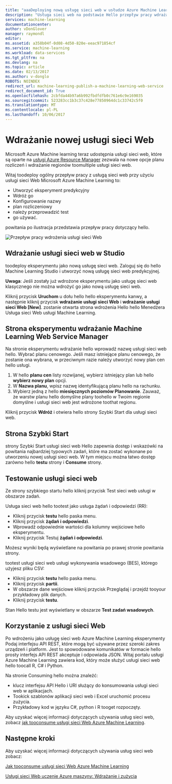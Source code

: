 ```yaml
---
title: "aaaDeploying nową usługę sieci web w usłudze Azure Machine Learning | Dokumentacja firmy Microsoft"
description: "Usługa sieci web na podstawie Hello przepływ pracy wdrażania ARM"
services: machine-learning
documentationcenter: 
author: vDonGlover
manager: raymondl
editor: 
ms.assetid: a358b04f-0d08-4d50-820e-eeac971854cf
ms.service: machine-learning
ms.workload: data-services
ms.tgt_pltfrm: na
ms.devlang: na
ms.topic: article
ms.date: 02/13/2017
ms.author: v-donglo
ROBOTS: NOINDEX
redirect_url: machine-learning-publish-a-machine-learning-web-service
redirect_document_id: True
ms.openlocfilehash: 2cbfda44b97a6b992fbdfdfb0c761e6c9e169035
ms.sourcegitcommit: 523283cc1b3c37c428e77850964dc1c33742c5f0
ms.translationtype: MT
ms.contentlocale: pl-PL
ms.lasthandoff: 10/06/2017
---
```

# <a name="deploy-a-new-web-service"></a>Wdrażanie nowej usługi sieci Web
Microsoft Azure Machine learning teraz udostępnia usługi sieci web, które są oparte na [usługi Azure Resource Manager](../azure-resource-manager/resource-group-overview.md) zezwala na nowe opcje planu rozliczeń i wdrażanie regionów toomultiple usługi sieci web.

Witaj toodeploy ogólny przepływ pracy z usługą sieci web przy użyciu usługi sieci Web Microsoft Azure Machine Learning to:

* Utworzyć eksperyment predykcyjny
* Wdróż go
* Konfigurowanie nazwy
* plan rozliczeniowy
* należy przeprowadzić test
* go używać.

powitania po ilustracja przedstawia przepływ pracy dotyczący hello.

![Przepływ pracy wdrożenia usługi sieci Web][1]

## <a name="deploy-web-service-from-studio"></a>Wdrażanie usługi sieci web w Studio
toodeploy eksperymentu jako nową usługę sieci web. Zaloguj się do hello Machine Learning Studio i utworzyć nową usługę sieci web predykcyjnej. 

**Uwaga**: Jeśli zostały już wdrożone eksperymentu jako usługę sieci web klasycznego nie można wdrożyć go jako nową usługę sieci web.

Kliknij przycisk **Uruchom** u dołu hello hello eksperymentu kanwy, a następnie kliknij przycisk **wdrażanie usługi sieci Web** i **wdrażanie usługi sieci Web [New]**. zostanie otwarta strona wdrożenia Hello hello Menedżera Usługa sieci Web usługi Machine Learning.

## <a name="machine-learning-web-service-manager-deploy-experiment-page"></a>Strona eksperymentu wdrażanie Machine Learning Web Service Manager
Na stronie eksperymentu wdrażanie hello wprowadź nazwę usługi sieci web hello.
Wybrać planu cenowego. Jeśli masz istniejące planu cenowego, że zostanie ona wybrana, w przeciwnym razie należy utworzyć nowy plan cen hello usługi. 

1. W hello **planu cen** listy rozwijanej, wybierz istniejący plan lub hello **wybierz nowy plan** opcji.
2. W **Nazwa planu**, wpisz nazwę identyfikującą planu hello na rachunku.
3. Wybierz jedną z hello **miesięcznych poziomów Planowanie**. Zauważ, że warstw planu hello domyślne plany toohello w Twoim regionie domyślne i usługi sieci web jest wdrożone toothat regionu.

Kliknij przycisk **Wdróż** i otwiera hello strony Szybki Start dla usługi sieci web.

## <a name="quickstart-page"></a>Strona Szybki Start
strony Szybki Start usługi sieci web Hello zapewnia dostęp i wskazówki na powitania najbardziej typowych zadań, które ma zostać wykonane po utworzeniu nowej usługi sieci web. W tym miejscu można łatwo dostęp zarówno hello **testu** strony i **Consume** strony.

## <a name="testing-your-web-service"></a>Testowanie usługi sieci web
Ze strony szybkiego startu hello kliknij przycisk Test sieci web usługi w obszarze zadań.   

Usługa sieci web hello tootest jako usługa żądań i odpowiedzi (RR):

* Kliknij przycisk **testu** hello paska menu.
* Kliknij przycisk **żądań i odpowiedzi**.
* Wprowadź odpowiednie wartości dla kolumny wejściowe hello eksperymentu.
* Kliknij przycisk Testuj **żądań i odpowiedzi**.

Możesz wyniki będą wyświetlane na powitania po prawej stronie powitania strony.

tootest usługi sieci web usługi wykonywania wsadowego (BES), którego użyjesz pliku CSV:

* Kliknij przycisk **testu** hello paska menu.
* Kliknij przycisk **partii**.
* W obszarze dane wejściowe kliknij przycisk Przeglądaj i przejdź tooyour przykładowy plik danych.
* Kliknij przycisk **testu**.

Stan Hello testu jest wyświetlany w obszarze **Test zadań wsadowych**.

## <a name="consuming-your-web-service"></a>Korzystanie z usługi sieci Web
Po wdrożeniu jako usługę sieci web Azure Machine Learning eksperymenty Podaj interfejsu API REST, które mogą być używane przez szeroki zakres urządzeń i platform. Jest to spowodowane komunikatów w formacie hello prosty interfejs API REST akceptuje i odpowiada JSON. Witaj portalu usługi Azure Machine Learning zawiera kod, który może służyć usługi sieci web hello toocall R, C# i Python.

Na stronie Consuming hello można znaleźć:

* klucz interfejsu API Hello i URI służący do konsumowania usługi sieci web w aplikacjach.
* Tookick szablonów aplikacji sieci web i Excel uruchomić procesu zużycia.
* Przykładowy kod w języku C#, python i R tooget rozpoczęty.

Aby uzyskać więcej informacji dotyczących używania usług sieci web, zobacz [jak tooconsume usługi sieci Web Azure Machine Learning](machine-learning-consume-web-services.md).

## <a name="next-steps"></a>Następne kroki
Aby uzyskać więcej informacji dotyczących używania usług sieci web zobacz:

[Jak tooconsume usługi sieci Web Azure Machine Learning](machine-learning-consume-web-services.md)

[Usługi sieci Web uczenie Azure maszyny: Wdrażanie i zużycia](machine-learning-deploy-consume-web-service-guide.md)

<!--Image references-->
[1]: ./media/machine-learning-webservice-deploy-a-web-service/armdeploymentworkflow.png


<!--links-->

